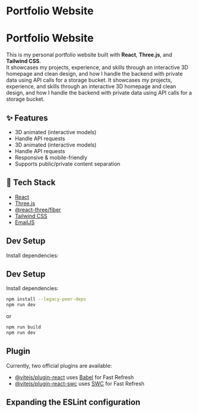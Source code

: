 # Portfolio Website
# Portfolio Website

This is my personal portfolio website built with **React**, **Three.js**, and **Tailwind CSS**.  
It showcases my projects, experience, and skills through an interactive 3D homepage and clean design, and how I handle the backend with private data using API calls for a storage bucket.
It showcases my projects, experience, and skills through an interactive 3D homepage and clean design, and how I handle the backend with private data using API calls for a storage bucket.

## ✨ Features

- 3D animated (interactive models)
- Handle API requests
- 3D animated (interactive models)
- Handle API requests
- Responsive & mobile-friendly
- Supports public/private content separation

## 🚀 Tech Stack

- [React](https://reactjs.org/)
- [Three.js](https://threejs.org/)
- [@react-three/fiber](https://github.com/pmndrs/react-three-fiber)
- [Tailwind CSS](https://tailwindcss.com/)
- [EmailJS](https://www.emailjs.com/)

## Dev Setup

Install dependencies:

## Dev Setup

Install dependencies:

```bash
npm install --legacy-peer-deps
npm run dev
```
or
```bash
npm run build
npm run dev
```


## Plugin 
Currently, two official plugins are available:

- [@vitejs/plugin-react](https://github.com/vitejs/vite-plugin-react/blob/main/packages/plugin-react/README.md) uses [Babel](https://babeljs.io/) for Fast Refresh
- [@vitejs/plugin-react-swc](https://github.com/vitejs/vite-plugin-react-swc) uses [SWC](https://swc.rs/) for Fast Refresh

## Expanding the ESLint configuration


